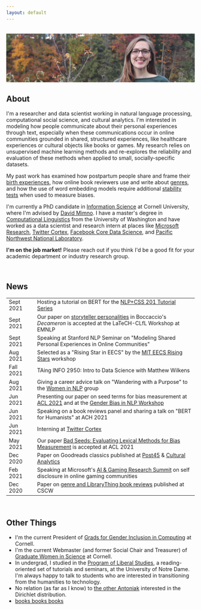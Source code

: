 ```yaml
---
layout: default
---
```


<br>

<img src="me_banner.jpg">

<br>

## About

<!-- <img class="profile-picture" src="me.png"> -->

I'm a researcher and data scientist working in natural language processing, computational social science, and cultural analytics. I'm interested in modeling how people communicate about their personal experiences through text, especially when these communications occur in online communities grounded in shared, structured experiences, like healthcare experiences or cultural objects like books or games. My research relies on unsupervised machine learning methods and re-explores the reliability and evaluation of these methods when applied to small, socially-specific datasets. 

My past work has examined how postpartum people share and frame their [birth experiences](https://maria-antoniak.github.io/resources/2019_cscw_birth_stories.pdf), how online book reviewers use and write about [genres](https://maria-antoniak.github.io/resources/2021_cscw_librarything_genres.pdf), and how the use of word embedding models require additional [stability tests](https://maria-antoniak.github.io/resources/2018_evaluating_stability.pdf) when used to measure biases.

I'm currently a PhD candidate in [Information Science](http://infosci.cornell.edu/) at Cornell University, where I'm advised by [David Mimno](https://mimno.infosci.cornell.edu/). I have a master's degree in [Computational Linguistics](https://www.compling.uw.edu/) from the University of Washington and have worked as a data scientist and research intern at places like [Microsoft Research](https://www.microsoft.com/en-us/research/), [Twitter Cortex](https://cortex.twitter.com/), [Facebook Core Data Science](https://research.fb.com/core-data-science/), and [Pacific Northwest National Laboratory](https://www.pnl.gov/).

**I'm on the job market!** Please reach out if you think I'd be a good fit for your academic department or industry research group.


<br> 

## News

<table style="width:100%">

  <tr>
    <td width="15%">Sept 2021</td>
    <td>Hosting a tutorial on BERT for the <a href="https://nlp-css-201-tutorials.github.io/nlp-css-201-tutorials/">NLP+CSS 201 Tutorial Series</a></td>
  </tr>
  <tr>
    <td width="15%">Sept 2021</td>
    <td>Our paper on <a href="https://maria-antoniak.github.io/resources/2021_emnlp_decameron.pdf">storyteller personalities</a> in Boccaccio's <i>Decameron</i> is accepted at the LaTeCH-CLfL Workshop at EMNLP</td>
  </tr>
  <tr>
    <td width="15%">Sept 2021</td>
    <td>Speaking at Stanford NLP Seminar on "Modeling Shared Personal Experiences in Online Communities"</td>
  </tr>
  <tr>
    <td width="15%">Aug 2021</td>
    <td>Selected as a "Rising Star in EECS" by the <a href="https://risingstars21-eecs.mit.edu/">MIT EECS Rising Stars</a> workshop</td>
  </tr>
  <tr>
    <td width="15%">Fall 2021</td>
    <td>TAing INFO 2950: Intro to Data Science with Matthew Wilkens</td>
  </tr>
  <tr>
    <td width="15%">Aug 2021</td>
    <td>Giving a career advice talk on "Wandering with a Purpose" to the <a href="https://www.meetup.com/dair-ai/events/280146126/">Women in NLP</a> group</td>
  </tr>
  <tr>
    <td width="15%">Jun 2021</td>
    <td>Presenting our paper on seed terms for bias measurement at <a href="https://underline.io/events/167/sessions/5521/lecture/25462-bad-seeds-evaluating-lexical-methods-for-bias-measurement">ACL 2021</a> and at the <a href="https://genderbiasnlp.talp.cat/">Gender Bias in NLP Workshop</a></td>
  </tr>
  <tr>
    <td width="15%">Jun 2021</td>
    <td>Speaking on a book reviews panel and sharing a talk on "BERT for Humanists" at ACH 2021</td>
  </tr>
  <tr>
    <td width="15%">Jun 2021</td>
    <td>Interning at <a href="https://cortex.twitter.com/">Twitter Cortex</a></td>
  </tr>
  <tr>
    <td width="15%">May 2021</td>
    <td>Our paper <a href="https://maria-antoniak.github.io/resources/2021_acl_bad_seeds.pdf">Bad Seeds: Evaluating Lexical Methods for Bias Measurement</a> is accepted at ACL 2021</td>
  </tr>
  <tr>
    <td width="15%">Dec 2020</td>
    <td>Paper on Goodreads classics published at <a href="https://post45.org/2021/04/the-goodreads-classics-a-computational-study-of-readers-amazon-and-crowdsourced-amateur-criticism/">Post45</a> & <a href="https://culturalanalytics.org/article/22221-the-goodreads-classics-a-computational-study-of-readers-amazon-and-crowdsourced-amateur-criticism">Cultural Analytics</a></td>
  </tr>
  <tr>
    <td width="15%">Feb 2021</td>
    <td>Speaking at Microsoft's <a href="https://www.microsoft.com/en-us/research/event/aiandgaming2021/">AI & Gaming Research Summit</a> on self disclosure in online gaming communities</td>
  </tr>
  <tr>
    <td width="15%">Dec 2020</td>
    <td>Paper on <a href="https://maria-antoniak.github.io/resources/2021_cscw_librarything_genres.pdf">genre and LibraryThing book reviews</a> published at CSCW</td>
  </tr>
</table>


<br>


## Other Things

* I'm the current President of [Grads for Gender Inclusion in Computing](https://gsgic.org/) at Cornell. 
* I'm the current Webmaster (and former Social Chair and Treasurer) of [Graduate Women in Science](https://gwiscornell.wordpress.com/) at Cornell.
* In undergrad, I studied in the [Program of Liberal Studies](https://pls.nd.edu/), a reading-oriented set of tutorials and seminars, at the University of Notre Dame. I'm always happy to talk to students who are interested in transitioning from the humanities to technology.
* No relation (as far as I know) to [the other Antoniak](https://www.semanticscholar.org/author/C.-Antoniak/16645877) interested in the Dirichlet distribution.
* [books books books](https://maria-antoniak.github.io/reading)


<br><br><br>